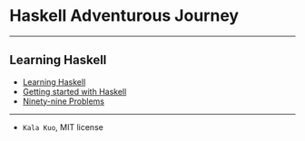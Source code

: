 # Haskell Adventurous Journey 

--- 

## Learning Haskell
- [Learning Haskell](https://wiki.haskell.org/Learning_Haskell)
- [Getting started with Haskell](http://stackoverflow.com/questions/1012573/getting-started-with-haskell)
- [Ninety-nine Problems](https://wiki.haskell.org/99_questions)

--- 

- `Kala Kuo`, MIT license 
